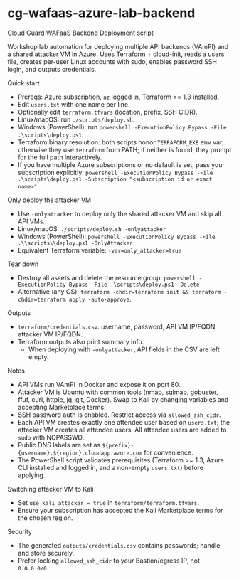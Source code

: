 # cg-wafaas-azure-lab-backend
Cloud Guard WAFaaS Backend Deployment script

Workshop lab automation for deploying multiple API backends (VAmPI) and a shared attacker VM in Azure. Uses Terraform + cloud-init, reads a users file, creates per-user Linux accounts with sudo, enables password SSH login, and outputs credentials.

Quick start
- Prereqs: Azure subscription, `az` logged in, Terraform >= 1.3 installed.
- Edit `users.txt` with one name per line.
- Optionally edit `terraform.tfvars` (location, prefix, SSH CIDR).
- Linux/macOS: run `./scripts/deploy.sh`.
- Windows (PowerShell): run `powershell -ExecutionPolicy Bypass -File .\scripts\deploy.ps1`.
- Terraform binary resolution: both scripts honor `TERRAFORM_EXE` env var; otherwise they use `terraform` from PATH; if neither is found, they prompt for the full path interactively.
- If you have multiple Azure subscriptions or no default is set, pass your subscription explicitly: `powershell -ExecutionPolicy Bypass -File .\scripts\deploy.ps1 -Subscription "<subscription id or exact name>"`.

Only deploy the attacker VM
- Use `-onlyattacker` to deploy only the shared attacker VM and skip all API VMs.
- Linux/macOS: `./scripts/deploy.sh -onlyattacker`
- Windows (PowerShell): `powershell -ExecutionPolicy Bypass -File .\\scripts\\deploy.ps1 -OnlyAttacker`
- Equivalent Terraform variable: `-var=only_attacker=true`

Tear down
- Destroy all assets and delete the resource group: `powershell -ExecutionPolicy Bypass -File .\scripts\deploy.ps1 -Delete`
- Alternative (any OS): `terraform -chdir=terraform init && terraform -chdir=terraform apply -auto-approve`.

Outputs
- `terraform/credentials.csv`: username, password, API VM IP/FQDN, attacker VM IP/FQDN.
- Terraform outputs also print summary info.
  - When deploying with `-onlyattacker`, API fields in the CSV are left empty.

Notes
- API VMs run VAmPI in Docker and expose it on port 80.
- Attacker VM is Ubuntu with common tools (nmap, sqlmap, gobuster, ffuf, curl, httpie, jq, git, Docker). Swap to Kali by changing variables and accepting Marketplace terms.
- SSH password auth is enabled. Restrict access via `allowed_ssh_cidr`.
- Each API VM creates exactly one attendee user based on `users.txt`; the attacker VM creates all attendee users. All attendee users are added to `sudo` with NOPASSWD.
- Public DNS labels are set as `${prefix}-{username}.${region}.cloudapp.azure.com` for convenience.
 - The PowerShell script validates prerequisites (Terraform >= 1.3, Azure CLI installed and logged in, and a non-empty `users.txt`) before applying.

Switching attacker VM to Kali
- Set `use_kali_attacker = true` in `terraform/terraform.tfvars`.
- Ensure your subscription has accepted the Kali Marketplace terms for the chosen region.

Security
- The generated `outputs/credentials.csv` contains passwords; handle and store securely.
- Prefer locking `allowed_ssh_cidr` to your Bastion/egress IP, not `0.0.0.0/0`.
